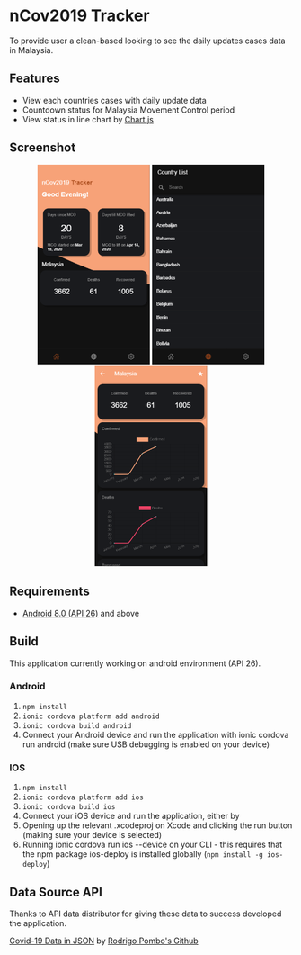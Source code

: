 # nCov2019 Tracker

To provide user a clean-based looking to see the daily updates cases data in Malaysia.

## Features

* View each countries cases with daily update data
* Countdown status for Malaysia Movement Control period
* View status in line chart by [Chart.js](https://www.chartjs.org/)

## Screenshot

<p align="center">
  <img src="screenshot/homepage.png" width="200" title="Image of Home Page">
  <img src="screenshot/country-list.png" width="200" alt="Image of Country List">
  <img src="screenshot/details.png" width="200" alt="Image of Country Details">
</p>

## Requirements

* [Android 8.0 (API 26)](https://developer.android.com/about/versions/oreo/android-8.0) and above

## Build

This application currently working on android environment (API 26).

### Android

1. ```npm install```
2. ```ionic cordova platform add android```
3. ```ionic cordova build android```
4. Connect your Android device and run the application with ionic cordova run android (make sure USB debugging is enabled on your device)

### IOS

1. ```npm install```
2. ```ionic cordova platform add ios```
3. ```ionic cordova build ios```
4. Connect your iOS device and run the application, either by
5. Opening up the relevant .xcodeproj on Xcode and clicking the run button (making sure your device is selected)
6. Running ionic cordova run ios --device on your CLI - this requires that the npm package ios-deploy is installed globally (```npm install -g ios-deploy```)

## Data Source API
Thanks to API data distributor for giving these data to success developed the application.

[Covid-19 Data in JSON](https://pomber.github.io/covid19/timeseries.json) by [Rodrigo Pombo's Github](https://github.com/pomber)